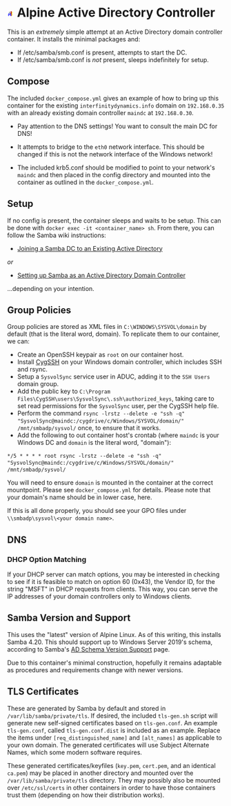 
# ![Alpine Directory Logo](alpine-dc.png) Alpine Active Directory Controller

This is an *extremely* simple attempt at an Active Directory domain controller container. It installs the minimal packages and:

* If /etc/samba/smb.conf is present, attempts to start the DC.
* If /etc/samba/smb.conf is *not* present, sleeps indefinitely for setup.

## Compose

The included `docker_compose.yml` gives an example of how to bring up this container for the existing `interfinitydynamics.info` domain on `192.168.0.35` with an already existing domain controller `maindc` at `192.168.0.30`.

* Pay attention to the DNS settings! You want to consult the main DC for DNS!

* It attempts to bridge to the `eth0` network interface. This should be changed if this is not the network interface of the Windows network!

* The included krb5.conf should be modified to point to your network's `maindc` and then placed in the config directory and mounted into the container as outlined in the `docker_compose.yml`.

## Setup

If no config is present, the container sleeps and waits to be setup. This can be done with `docker exec -it <container_name> sh`. From there, you can follow the Samba wiki instructions:

* [Joining a Samba DC to an Existing Active Directory](https://wiki.samba.org/index.php/Joining_a_Samba_DC_to_an_Existing_Active_Directory)

*or*

* [Setting up Samba as an Active Directory Domain Controller](https://wiki.samba.org/index.php/Setting_up_Samba_as_an_Active_Directory_Domain_Controller)

...depending on your intention.

## Group Policies

Group policies are stored as XML files in `C:\WINDOWS\SYSVOL\domain` by default (that is the literal word, domain). To replicate them to our container, we can:

* Create an OpenSSH keypair as `root` on our container host.
* Install [CygSSH](https://github.com/Bill-Stewart/CygSSH) on your Windows domain controller, which includes SSH and rsync.
* Setup a `SysvolSync` service user in ADUC, adding it to the `SSH Users` domain group.
* Add the public key to `C:\Program Files\CygSSH\users\SysvolSync\.ssh\authorized_keys`, taking care to set read permissions for the `SysvolSync` user, per the CygSSH help file.
* Perform the command `rsync -lrstz --delete -e "ssh -q" "SysvolSync@maindc:/cygdrive/c/Windows/SYSVOL/domain/" /mnt/smbadp/sysvol/` once, to ensure that it works.
* Add the following to out container host's crontab (where `maindc` is your Windows DC and `domain` is the literal word, "domain"):

```
*/5 * * * * root rsync -lrstz --delete -e "ssh -q" "SysvolSync@maindc:/cygdrive/c/Windows/SYSVOL/domain/" /mnt/smbadp/sysvol/
```

You will need to ensure `domain` is mounted in the container at the correct mountpoint. Please see `docker_compose.yml` for details. Please note that your domain's name should be in lower case, here.

If this is all done properly, you should see your GPO files under `\\smbadp\sysvol\<your domain name>`.

## DNS

### DHCP Option Matching

If your DHCP server can match options, you may be interested in checking to see if it is feasible to match on option 60 (0x43), the Vendor ID, for the string "MSFT" in DHCP requests from clients. This way, you can serve the IP addresses of your domain controllers only to Windows clients.

## Samba Version and Support

This uses the "latest" version of Alpine Linux. As of this writing, this installs Samba 4.20. This should support up to Windows Server 2019's schema, according to Samba's [AD Schema Version Support](https://wiki.samba.org/index.php/AD_Schema_Version_Support) page.

Due to this container's minimal construction, hopefully it remains adaptable as procedures and requirements change with newer versions.

## TLS Certificates

These are generated by Samba by default and stored in `/var/lib/samba/private/tls`. If desired, the included `tls-gen.sh` script will generate new self-signed certificates based on `tls-gen.conf`. An example `tls-gen.conf`, called `tls-gen.conf.dist` is included as an example. Replace the items under `[req_distinguished_name]` and `[alt_names]` as applicable to your own domain. The generated certificates will use Subject Alternate Names, which some modern software requires.

These generated certificates/keyfiles (`key.pem`, `cert.pem`, and an identical `ca.pem`) may be placed in another directory and mounted over the `/var/lib/samba/private/tls` directory. They may possibly also be mounted over `/etc/ssl/certs` in other containers in order to have those containers trust them (depending on how their distribution works).

